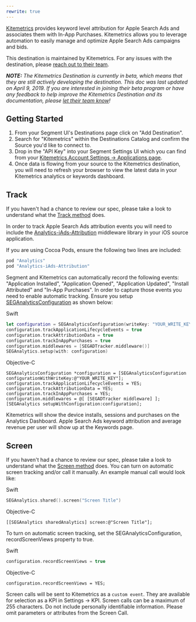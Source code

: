 ```yaml
---
rewrite: true
---
```

[Kitemetrics](https://kitemetrics.com/?utm_source=segmentio&utm_medium=docs&utm_campaign=partners) provides keyword level attribution for Apple Search Ads and associates them with In-App Purchases.  Kitemetrics allows you to leverage automation to easily manage and optimize Apple Search Ads campaigns and bids.

This destination is maintained by Kitemetrics. For any issues with the destination, please [reach out to their team](mailto:support@kitemetrics.com).

_**NOTE:** The Kitemetrics Destination is currently in beta, which means that they are still actively developing the destination. This doc was last updated on April 9, 2019. If you are interested in joining their beta program or have any feedback to help improve the Kitemetrics Destination and its documentation, please [let  their team know](mailto:support@kitemetrics.com)!_


## Getting Started

<!-- {{>connection-modes}} -->


1. From your Segment UI's Destinations page click on "Add Destination".
2. Search for "Kitemetrics" within the Destinations Catalog and confirm the Source you'd like to connect to.
3. Drop in the "API Key" into your Segment Settings UI which you can find from your [Kitemetrics Account Settings -> Applications page](https://cloud.kitemetrics.com/applications).
4. Once data is flowing from your source to the Kitemetrics destination, you will need to refresh your browser to view the latest data in your Kitemetrics analytics or keywords dashboard.


## Track

If you haven't had a chance to review our spec, please take a look to understand what the [Track method](https://segment.com/docs/spec/track/) does.

In order to track Apple Search Ads attribution events you will need to include the [Analytics-iAds-Attribution](https://github.com/segmentio/analytics-ios-iads-attribution) middleware library in your iOS source application.

If you are using Cocoa Pods, ensure the following two lines are included:

```ruby
pod "Analytics"
pod "Analytics-iAds-Attribution"
```

Segment and Kitemetrics can automatically record the following events: "Application Installed", "Application Opened", "Application Updated", "Install Attributed" and "In-App Purchases".  In order to capture those events you need to enable automatic tracking.  Ensure you setup [SEGAnalyticsConfiguration](https://segment.com/docs/sources/mobile/ios/) as shown below:

Swift
```swift
let configuration = SEGAnalyticsConfiguration(writeKey: "YOUR_WRITE_KEY")
configuration.trackApplicationLifecycleEvents = true
configuration.trackAttributionData = true
configuration.trackInAppPurchases = true
configuration.middlewares = [SEGADTracker.middleware()]
SEGAnalytics.setup(with: configuration)
```

Objective-C
```objc
SEGAnalyticsConfiguration *configuration = [SEGAnalyticsConfiguration configurationWithWriteKey:@"YOUR_WRITE_KEY"];
configuration.trackApplicationLifecycleEvents = YES;
configuration.trackAttributionData = YES;
configuration.trackInAppPurchases = YES;
configuration.middlewares = @[ [SEGADTracker middleware] ];
[SEGAnalytics setupWithConfiguration:configuration];
```

Kitemetrics will show the device installs, sessions and purchases on the Analytics Dashboard. Apple Search Ads keyword attribution and average revenue per user will show up at the Keywords page.


## Screen

If you haven't had a chance to review our spec, please take a look to understand what the [Screen method](https://segment.com/docs/spec/screen/) does. You can turn on automatic screen tracking and/or call it manually. An example manual call would look like:

Swift
```swift
SEGAnalytics.shared().screen("Screen Title")
```

Objective-C
```objc
[[SEGAnalytics sharedAnalytics] screen:@"Screen Title"];
```

To turn on automatic screen tracking, set the SEGAnalyticsConfiguration, recordScreenViews property to true.

Swift
```swift
configuration.recordScreenViews = true
```

Objective-C
```objc
configuration.recordScreenViews = YES;
```

Screen calls will be sent to Kitemetrics as a `custom event`.  They are available for selection as a KPI in Settings -> KPI. Screen calls can be a maximum of 255 characters.  Do not include personally identifiable information. Please omit parameters or attributes from the Screen Call.
